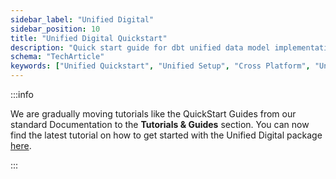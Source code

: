 ```yaml
---
sidebar_label: "Unified Digital"
sidebar_position: 10
title: "Unified Digital Quickstart"
description: "Quick start guide for dbt unified data model implementation for cross-platform behavioral analytics."
schema: "TechArticle"
keywords: ["Unified Quickstart", "Unified Setup", "Cross Platform", "Unified Analytics", "Multi Platform", "Unified Guide"]
---
```


:::info


We are gradually moving tutorials like the QuickStart Guides from our standard Documentation to the **Tutorials & Guides** section. You can now find the latest tutorial on how to get started with the Unified Digital package [here](/tutorials/unified-digital/intro).

:::
